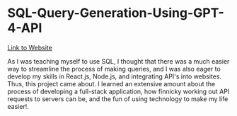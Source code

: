 # SQL-Query-Generation-Using-GPT-4-API

[Link to Website](https://sql-query-generation-using-gpt-4-api.vercel.app/)

As I was teaching myself to use SQL, I thought that there was a much easier way to streamline the process of making queries, and I was also eager to develop my skills in React.js, Node.js, and integrating API's into websites. Thus, this project came about. I learned an extensive amount about the process of developing a full-stack application, how finnicky working out API requests to servers can be, and the fun of using technology to make my life easier!. 
